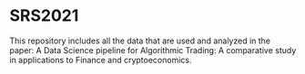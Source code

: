 # SRS2021
This repository includes all the data that are used and analyzed in the paper: A Data Science pipeline for Algorithmic Trading: A comparative study in applications to Finance and cryptoeconomics.
